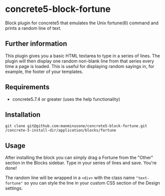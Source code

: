 # concrete5-block-fortune
Block plugin for concrete5 that emulates the Unix fortune(6) command and prints a random line of text.

## Further information
This plugin gives you a basic HTML textarea to type in a series of lines. The plugin will then display one random non-blank line from that series every time a page is loaded. This is useful for displaying random sayings in, for example, the footer of your templates.

## Requirements

* concrete5.7.4 or greater (uses the help functionality)

## Installation
```
git clone git@github.com:manminusone/concrete5-block-fortune.git /concrete-5-install-dir/application/blocks/fortune
```

## Usage
After installing the block you can simply drag a Fortune from the "Other" section in the Blocks sidebar. Type in your series of lines and save. You're done!

The random line will be wrapped in a ```<div>``` with the class name ```"text-fortune"``` so you can style the line in your custom CSS section of the Design settings. 
